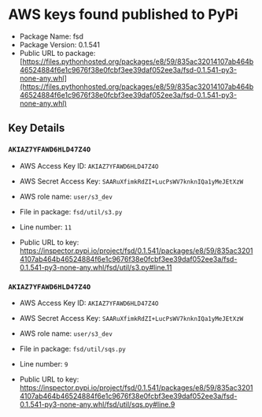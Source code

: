 # AWS keys found published to PyPi

* Package Name: fsd
* Package Version: 0.1.541
* Public URL to package: [https://files.pythonhosted.org/packages/e8/59/835ac32014107ab464b46524884f6e1c9676f38e0fcbf3ee39daf052ee3a/fsd-0.1.541-py3-none-any.whl](https://files.pythonhosted.org/packages/e8/59/835ac32014107ab464b46524884f6e1c9676f38e0fcbf3ee39daf052ee3a/fsd-0.1.541-py3-none-any.whl)

## Key Details

### `AKIAZ7YFAWD6HLD47Z4O`

* AWS Access Key ID: `AKIAZ7YFAWD6HLD47Z4O`
* AWS Secret Access Key: `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` 
* AWS role name: `user/s3_dev`
* File in package: `fsd/util/s3.py`
* Line number: `11`

* Public URL to key: https://inspector.pypi.io/project/fsd/0.1.541/packages/e8/59/835ac32014107ab464b46524884f6e1c9676f38e0fcbf3ee39daf052ee3a/fsd-0.1.541-py3-none-any.whl/fsd/util/s3.py#line.11



### `AKIAZ7YFAWD6HLD47Z4O`

* AWS Access Key ID: `AKIAZ7YFAWD6HLD47Z4O`
* AWS Secret Access Key: `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` 
* AWS role name: `user/s3_dev`
* File in package: `fsd/util/sqs.py`
* Line number: `9`

* Public URL to key: https://inspector.pypi.io/project/fsd/0.1.541/packages/e8/59/835ac32014107ab464b46524884f6e1c9676f38e0fcbf3ee39daf052ee3a/fsd-0.1.541-py3-none-any.whl/fsd/util/sqs.py#line.9


